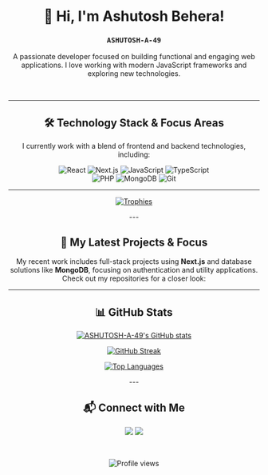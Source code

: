 <div align="center">
  
# 👋 Hi, I'm Ashutosh Behera! 
### `ASHUTOSH-A-49`

<p>
  A passionate developer focused on building functional and engaging web applications.
  I love working with modern JavaScript frameworks and exploring new technologies.
</p>
<br>
</div>

---

<div align="center">

## 🛠️ Technology Stack & Focus Areas

<p>I currently work with a blend of frontend and backend technologies, including:</p>
  
  <p>
    <img alt="React" src="https://img.shields.io/badge/React-61DAFB?style=for-the-badge&logo=react&logoColor=black" />
    <img alt="Next.js" src="https://img.shields.io/badge/Next.js-000000?style=for-the-badge&logo=nextdotjs&logoColor=white" />
    <img alt="JavaScript" src="https://img.shields.io/badge/JavaScript-F7DF1E?style=for-the-badge&logo=javascript&logoColor=black" />
    <img alt="TypeScript" src="https://img.shields.io/badge/TypeScript-3178C6?style=for-the-badge&logo=typescript&logoColor=white" />
    <br>
    <img alt="PHP" src="https://img.shields.io/badge/PHP-777BB4?style=for-the-badge&logo=php&logoColor=white" />
    <img alt="MongoDB" src="https://img.shields.io/badge/MongoDB-47A248?style=for-the-badge&logo=mongodb&logoColor=white" />
    <img alt="Git" src="https://img.shields.io/badge/Git-F05032?style=for-the-badge&logo=git&logoColor=white" />
  </p>

---

<p align="center">
  <a href="https://github.com/ASHUTOSH-A-49">
  <img src="https://github-profile-trophy.vercel.app/?username=ASHUTOSH-A-49&theme=onedark)](https://github.com/ryo-ma/github-profile-trophy" alt="Trophies" />
    </a>
  </p>
---

<h2>🚀 My Latest Projects & Focus</h2>
<p>
  My recent work includes full-stack projects using <strong>Next.js</strong> and database solutions like <strong>MongoDB</strong>, focusing on authentication and utility applications.
  <br>
  Check out my repositories for a closer look:
</p>

---

## 📊 GitHub Stats
<p align="center">
  <a href="https://github.com/ASHUTOSH-A-49">
  <img src="https://github-readme-stats.vercel.app/api?username=ASHUTOSH-A-49&show_icons=true&theme=tokyonight&hide_border=true&count_private=true" alt="ASHUTOSH-A-49's GitHub stats" />
  </a>
</p>
<p align="center">
  <a href="https://github.com/ASHUTOSH-A-49">
  <img src="https://streak-stats.demolab.com/?user=ASHUTOSH-A-49&theme=dark&hide_border=true" alt="GitHub Streak" />
    </a>
</p>

<p align="center">
  <a href="https://github.com/ASHUTOSH-A-49">
  <img src="https://github-readme-stats.vercel.app/api/top-langs/?username=ASHUTOSH-A-49&layout=compact&theme=radical&hide_border=true&size_weight=0.5&count_weight=0.5" alt="Top Languages" />
    </a>
</p>
---

## 📬 Connect with Me

<p>
  <a href="mailto:ashupoco66@gmail.com"><img src="https://img.shields.io/badge/Email-D14836?style=for-the-badge&logo=gmail&logoColor=white" /></a>
  <a href="https://www.linkedin.com/in/ashutosh-behera-211b6b252"><img src="https://img.shields.io/badge/LinkedIn-0077B5?style=for-the-badge&logo=linkedin&logoColor=white" /></a>
</p>

<br>
  
<p align="center">
  <img alt="Profile views" src="https://komarev.com/ghpvc/?username=ASHUTOSH-A-49&color=blueviolet" />
</p>

<br>
</div>




